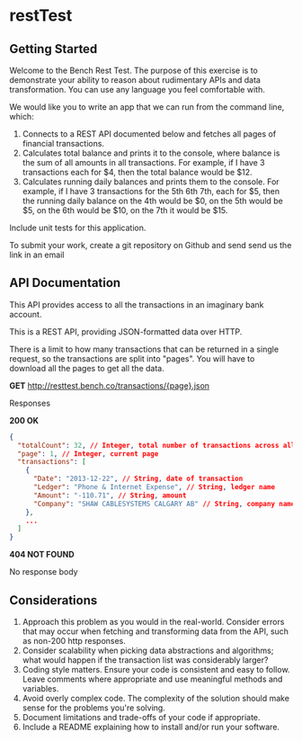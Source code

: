 # restTest

## Getting Started

Welcome to the Bench Rest Test. The purpose of this exercise is to demonstrate your ability to reason about rudimentary APIs and data transformation. You can use any language you feel comfortable with.

We would like you to write an app that we can run from the command line, which:

1. Connects to a REST API documented below and fetches all pages of financial transactions.
1. Calculates total balance and prints it to the console, where balance is the sum of all amounts in all transactions. For example, if I have 3 transactions each for $4, then the total balance would be $12.
1. Calculates running daily balances and prints them to the console. For example, if I have 3 transactions for the 5th 6th 7th, each for $5, then the running daily balance on the 4th would be $0, on the 5th would be $5, on the 6th would be $10, on the 7th it would be $15.

Include unit tests for this application.

To submit your work, create a git repository on Github and send send us the link in an email

## API Documentation

This API provides access to all the transactions in an imaginary bank account.

This is a REST API, providing JSON-formatted data over HTTP.

There is a limit to how many transactions that can be returned in a single request, so the transactions are split into "pages". You will have to download all the pages to get all the data.

**GET** http://resttest.bench.co/transactions/{page}.json

Responses

**200 OK**

```json
{
  "totalCount": 32, // Integer, total number of transactions across all pages
  "page": 1, // Integer, current page
  "transactions": [
    {
      "Date": "2013-12-22", // String, date of transaction
      "Ledger": "Phone & Internet Expense", // String, ledger name
      "Amount": "-110.71", // String, amount
      "Company": "SHAW CABLESYSTEMS CALGARY AB" // String, company name
    },
    ...
  ]
}
```

**404 NOT FOUND**

No response body

## Considerations

1. Approach this problem as you would in the real-world. Consider errors that may occur when fetching and transforming data from the API, such as non-200 http responses.
1. Consider scalability when picking data abstractions and algorithms; what would happen if the transaction list was considerably larger?
1. Coding style matters. Ensure your code is consistent and easy to follow. Leave comments where appropriate and use meaningful methods and variables.
1. Avoid overly complex code. The complexity of the solution should make sense for the problems you're solving.
1. Document limitations and trade-offs of your code if appropriate.
1. Include a README explaining how to install and/or run your software.

